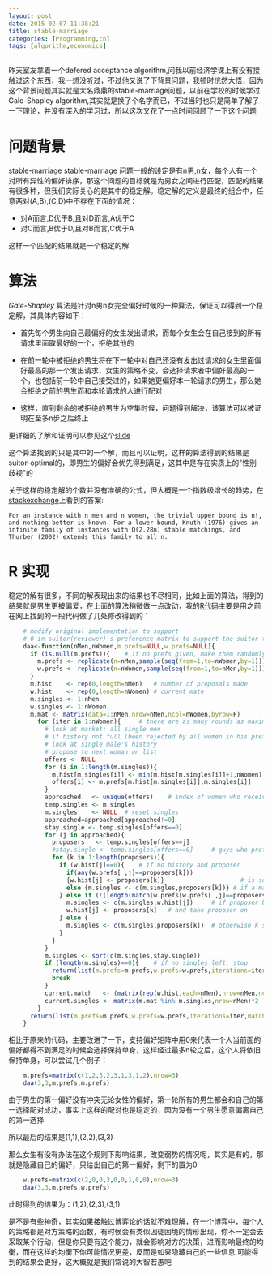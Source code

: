 ```yaml
---
layout: post
date: 2015-02-07 11:38:21
title: stable-marriage
categories: [Programming,cn]
tags: [algorithm,economics]
---
```


昨天室友拿着一个defered acceptance algorithm,问我以前经济学课上有没有接触过这个东西，我一想没听过，不过他又说了下背景问题，我顿时恍然大悟，因为这个背景问题其实就是大名鼎鼎的stable-marriage问题，以前在学校的时候学过Gale-Shapley algorithm,其实就是换了个名字而已，不过当时也只是简单了解了一下理论，并没有深入的学习过，所以这次又花了一点时间回顾了一下这个问题

# 问题背景
[stable-marriage] [stable-marriage] 问题一般的设定是有n男,n女，每个人有一个对所有异性的偏好排序，那这个问题的目标就是为男女之间进行匹配，匹配的结果有很多种，但我们实际关心的是其中的稳定解。稳定解的定义是最终的组合中，任意两对(A,B),(C,D)中不存在下面的情况：

* 对A而言,D优于B,且对D而言,A优于C
* 对C而言,B优于D,且对B而言,C优于A

这样一个匹配的结果就是一个稳定的解

# 算法

*Gale-Shapley* 算法是针对n男n女完全偏好时候的一种算法，保证可以得到一个稳定解，其具体内容如下：

* 首先每个男生向自己最偏好的女生发出请求，而每个女生会在自己接到的所有请求里面取最好的一个，拒绝其他的

* 在前一轮中被拒绝的男生将在下一轮中对自己还没有发出过请求的女生里面偏好最高的那一个发出请求，女生的策略不变，会选择请求者中偏好最高的一个，也包括前一轮中自己接受过的，如果她更偏好本一轮请求的男生，那么她会拒绝之前的男生而和本轮请求的人进行配对

* 这样，直到剩余的被拒绝的男生为空集时候，问题得到解决，该算法可以被证明在至多n步之后终止

更详细的了解和证明可以参见这个[slide][defered-algo]

这个算法找到的只是其中的一个解，而且可以证明，这样的算法得到的结果是suitor-optimal的，即男生的偏好会优先得到满足，这其中是存在实质上的"性别歧视"的

关于这样的稳定解的个数并没有准确的公式，但大概是一个指数级增长的趋势，在[stackexchange][upper-bound]上看到的答案:

	For an instance with n men and n women, the trivial upper bound is n!, and nothing better is known. For a lower bound, Knuth (1976) gives an infinite family of instances with Ω(2.28n) stable matchings, and Thurber (2002) extends this family to all n.


# R 实现

稳定的解有很多，不同的解表现出来的结果也不尽相同，比如上面的算法，得到的结果就是男生更被偏爱，在上面的算法稍微做一点改动，我的[R代码][another-algo]主要是用之前在网上找到的一段代码做了几处修改得到的：

```r
	# modify original implementation to support
	# 0 in suitor(reviewer)'s preference matrix to support the suitor to remain single, note that a suitor(reviewer)'s preference must end with consecutive zeros if at all
	daa<-function(nMen,nWomen,m.prefs=NULL,w.prefs=NULL){
	  if (is.null(m.prefs)){	# if no prefs given, make them randomly
	    m.prefs <- replicate(n=nMen,sample(seq(from=1,to=nWomen,by=1)))
	    w.prefs <- replicate(n=nWomen,sample(seq(from=1,to=nMen,by=1)))
	  }
	  m.hist    <- rep(0,length=nMen)	# number of proposals made
	  w.hist    <- rep(0,length=nWomen)	# current mate
	  m.singles <- 1:nMen
	  w.singles <- 1:nWomen
	  m.mat <- matrix(data=1:nMen,nrow=nMen,ncol=nWomen,byrow=F)
	    for (iter in 1:nWomen){		# there are as many rounds as maximal preference orders
	      # look at market: all single men
	      # if history not full (been rejected by all women in his prefs)
	      # look at single male's history
	      # propose to next woman on list
	      offers <- NULL
	      for (i in 1:length(m.singles)){
	        m.hist[m.singles[i]] <- min(m.hist[m.singles[i]]+1,nWomen)	# make next proposal according to single i's count
	        offers[i] <- m.prefs[m.hist[m.singles[i]],m.singles[i]]		# offer if single i is the index of the woman corresponding to current round
	      }
	      approached   <- unique(offers)	# index of women who received offers
	      temp.singles <- m.singles
	      m.singles    <- NULL	# reset singles
	      approached=approached[approached!=0]
	      stay.single <- temp.singles[offers==0]
	      for (j in approached){
	        proposers   <- temp.singles[offers==j]
	        #stay.single <- temp.singles[offers==0]		# guys who prefer staying single at current history
	        for (k in 1:length(proposers)){
	          if (w.hist[j]==0){	# if no history and proposer 
	            if(any(w.prefs[ ,j]==proposers[k]))
	            {w.hist[j] <- proposers[k]}						# is somewhere on preference list, accept
	            else {m.singles <- c(m.singles,proposers[k])} # if a man propose,however the targeted woman would rather be single than choose this man,he remains single
	          } else if (!(length(match(w.prefs[w.prefs[ ,j]==proposers[k],j],w.prefs[ ,j])<match(w.prefs[w.prefs[ ,j]==w.hist[j],j],w.prefs[ ,j])))){ # if a women has no preference for a man
	            m.singles <- c(m.singles,w.hist[j])		# if proposer better, fire current guy
	            w.hist[j] <- proposers[k]	# and take proposer on
	          } else {
	            m.singles <- c(m.singles,proposers[k])	# otherwise k stays single
	          }
	        }	
	      }
	      m.singles <- sort(c(m.singles,stay.single))
	      if (length(m.singles)==0){	# if no singles left: stop
	        return(list(m.prefs=m.prefs,w.prefs=w.prefs,iterations=iter,matches=w.hist,singles=m.singles))
	        break
	      }
	      current.match   <- (matrix(rep(w.hist,each=nMen),nrow=nMen,ncol=nWomen)==m.mat)
	      current.singles <- matrix(m.mat %in% m.singles,nrow=nMen)*2
	    }
	  return(list(m.prefs=m.prefs,w.prefs=w.prefs,iterations=iter,matches=w.hist,match.mat=current.match,singles=m.singles))
	}
```

相比于原来的代码，主要改进了一下，支持偏好矩阵中用0来代表一个人当前面的偏好都得不到满足的时候会选择保持单身，这样经过最多n轮之后，这个人将依旧保持单身，可以尝试几个例子：

```r
	m.prefs=matrix(c(1,2,3,2,3,1,3,1,2),nrow=3)
	daa(3,3,m.prefs,m.prefs)
```

由于男生的第一偏好没有冲突无论女性的偏好，第一轮所有的男生都会和自己的第一选择配对成功，事实上这样的配对也是稳定的，因为没有一个男生愿意偏离自己的第一选择

所以最后的结果是(1,1),(2,2),(3,3)

那么女生有没有办法在这个规则下影响结果，改变弱势的情况呢，其实是有的，那就是隐藏自己的偏好，只给出自己的第一偏好，剩下的置为0
```r
	w.prefs=matrix(c(2,0,0,3,0,0,1,0,0),nrow=3)
	daa(3,3,m.prefs,w.prefs)
```

此时得到的结果为：(1,2),(2,3),(3,1)

是不是有些神奇，其实如果接触过博弈论的话就不难理解，在一个博弈中，每个人的策略都是对方策略的函数，有时候会有类似囚徒困境的情形出现，你不一定会去采取某个行动，但是你只要有这个能力，就会影响对方的决策，进而影响最终的均衡，而在这样的均衡下你可能情况更差，反而是如果隐藏自己的一些信息,可能得到的结果会更好，这大概就是我们常说的大智若愚吧

[stable-marriage]: http://en.wikipedia.org/wiki/Stable_marriage_problem
[defered-algo]:http://www.math.harvard.edu/~eriehl/pechakucha.pdf
[upper-bound]:http://cstheory.stackexchange.com/questions/5619/what-is-the-maximum-number-of-stable-marriages-for-an-instance-of-the-stable-mar
[another-algo]:https://gist.github.com/samuel-liyi/1dba2d9b779d15e55e55